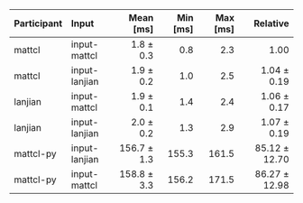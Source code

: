 | Participant | Input | Mean [ms] | Min [ms] | Max [ms] | Relative |
|:---|:---|---:|---:|---:|---:|
| mattcl | input-mattcl | 1.8 ± 0.3 | 0.8 | 2.3 | 1.00 |
| mattcl | input-lanjian | 1.9 ± 0.2 | 1.0 | 2.5 | 1.04 ± 0.19 |
| lanjian | input-mattcl | 1.9 ± 0.1 | 1.4 | 2.4 | 1.06 ± 0.17 |
| lanjian | input-lanjian | 2.0 ± 0.2 | 1.3 | 2.9 | 1.07 ± 0.19 |
| mattcl-py | input-lanjian | 156.7 ± 1.3 | 155.3 | 161.5 | 85.12 ± 12.70 |
| mattcl-py | input-mattcl | 158.8 ± 3.3 | 156.2 | 171.5 | 86.27 ± 12.98 |
